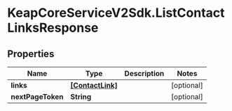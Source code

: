 # KeapCoreServiceV2Sdk.ListContactLinksResponse

## Properties

Name | Type | Description | Notes
------------ | ------------- | ------------- | -------------
**links** | [**[ContactLink]**](ContactLink.md) |  | [optional] 
**nextPageToken** | **String** |  | [optional] 


